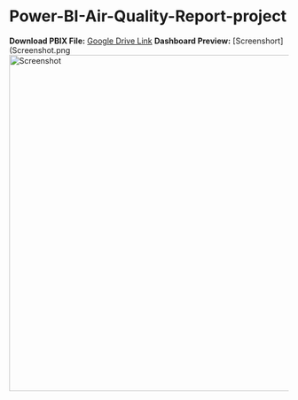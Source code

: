 # Power-BI-Air-Quality-Report-project
**Download PBIX File:** [Google Drive Link](https://app.powerbi.com/groups/me/reports/0c1310a0-ce80-4ee3-99c0-887c8989a03d/1937befa025e0385443a?experience=power-bi)
**Dashboard Preview:** [Screenshort](Screenshot.png<img width="608" alt="Screenshot" src="https://github.com/user-attachments/assets/bd952efa-22b6-43fc-9e62-0daf5c3f4a22" />



